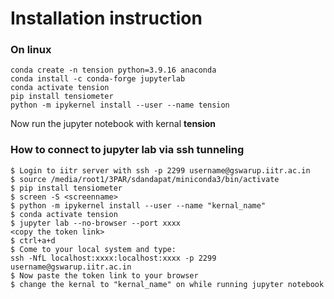 # Installation instruction
### On linux
```
conda create -n tension python=3.9.16 anaconda
conda install -c conda-forge jupyterlab
conda activate tension
pip install tensiometer
python -m ipykernel install --user --name tension
```

Now run the jupyter notebook with kernal **tension**

### How to connect to jupyter lab via ssh tunneling
```
$ Login to iitr server with ssh -p 2299 username@gswarup.iitr.ac.in
$ source /media/root1/3PAR/sdandapat/miniconda3/bin/activate
$ pip install tensiometer
$ screen -S <screenname>
$ python -m ipykernel install --user --name "kernal_name"
$ conda activate tension
$ jupyter lab --no-browser --port xxxx
<copy the token link>
$ ctrl+a+d
$ Come to your local system and type: 
ssh -NfL localhost:xxxx:localhost:xxxx -p 2299 username@gswarup.iitr.ac.in
$ Now paste the token link to your browser
$ change the kernal to "kernal_name" on while running jupyter notebook
```
